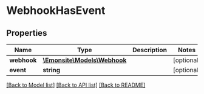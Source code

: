 # WebhookHasEvent

## Properties
Name | Type | Description | Notes
------------ | ------------- | ------------- | -------------
**webhook** | [**\Emonsite\Models\Webhook**](Webhook.md) |  | [optional] 
**event** | **string** |  | [optional] 

[[Back to Model list]](../../README.md#documentation-for-models) [[Back to API list]](../../README.md#documentation-for-api-endpoints) [[Back to README]](../../README.md)

